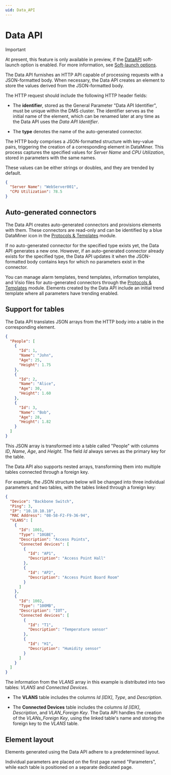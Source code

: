 ```yaml
---
uid: Data_API
---
```


# Data API

> [!IMPORTANT]
> At present, this feature is only available in preview, if the [DataAPI](xref:Overview_of_Soft_Launch_Options#dataapi) soft-launch option is enabled. For more information, see [Soft-launch options](xref:SoftLaunchOptions).

The Data API furnishes an HTTP API capable of processing requests with a JSON-formatted body. When necessary, the Data API creates an element to store the values derived from the JSON-formatted body.

The HTTP request should include the following HTTP header fields:

- The **identifier**, stored as the General Parameter "Data API Identifier", must be unique within the DMS cluster. The identifier serves as the initial name of the element, which can be renamed later at any time as the Data API uses the *Data API Identifier*.

- The **type** denotes the name of the auto-generated connector.<!-- RN 37898 -->

The HTTP body comprises a JSON-formatted structure with key-value pairs, triggering the creation of a corresponding element in DataMiner. This process captures the specified values for *Server Name* and *CPU Utilization*, stored in parameters with the same names.

These values can be either strings or doubles, and they are trended by default.

```json
{
  "Server Name": "WebServer001",
  "CPU Utilization": 78.5
}
```

## Auto-generated connectors

The Data API creates auto-generated connectors and provisions elements with them. These connectors are read-only and can be identified by a blue DataMiner icon in the [Protocols & Templates](xref:protocols) module.

If no auto-generated connector for the specified type exists yet, the Data API generates a new one. However, if an auto-generated connector already exists for the specified type, the Data API updates it when the JSON-formatted body contains keys for which no parameters exist in the connector.

You can manage alarm templates, trend templates, information templates, and Visio files for auto-generated connectors through the [Protocols & Templates](xref:protocols) module. Elements created by the Data API include an initial trend template where all parameters have trending enabled.

## Support for tables

The Data API translates JSON arrays from the HTTP body into a table in the corresponding element.

```json
{
  "People": [
    {
      "Id": 1,
      "Name": "John",
      "Age": 25,
      "Height": 1.75
    },
    {
      "Id": 2,
      "Name": "Alice",
      "Age": 30,
      "Height": 1.60
    },
    {
      "Id": 3,
      "Name": "Bob",
      "Age": 28,
      "Height": 1.82
    }
  ]
}
```

This JSON array is transformed into a table called "People" with columns *ID*, *Name*, *Age*, and *Height*. The field *Id* always serves as the primary key for the table.

The Data API also supports nested arrays, transforming them into multiple tables connected through a foreign key.

For example, the JSON structure below will be changed into three individual parameters and two tables, with the tables linked through a foreign key:

```json
{
  "Device": "Backbone Switch",
  "Ping": 3,
  "IP": "10.10.10.10",
  "MAC Address": "08-58-F2-F9-36-94",
  "VLANS": [
    {
      "Id": 1001,
      "Type": "10GBE",
      "Description": "Access Points",
      "Connected devices": [
        {
          "Id": "AP1",
          "Description": "Access Point Hall"
        },
        {
          "Id": "AP2",
          "Description": "Access Point Board Room"
        }
      ]
    },
    {
      "Id": 1002,
      "Type": "100MB",
      "Description": "IOT",
      "Connected devices": [
        {
          "Id": "T1",
          "Description": "Temperature sensor"
        },
        {
          "Id": "H1",
          "Description": "Humidity sensor"
        }
      ]
    }
  ]
}

```

The information from the *VLANS* array in this example is distributed into two tables: *VLANS* and *Connected Devices*.

- The **VLANS** table includes the columns *Id [IDX]*, *Type*, and  *Description*.

- The **Connected Devices** table includes the columns *Id [IDX]*, *Description*, and *VLAN_Foreign Key*. The Data API handles the creation of the *VLANs_Foreign Key*, using the linked table's name and storing the foreign key to the *VLANS* table.

## Element layout

Elements generated using the Data API adhere to a predetermined layout.

Individual parameters are placed on the first page named "Parameters", while each table is positioned on a separate dedicated page.
